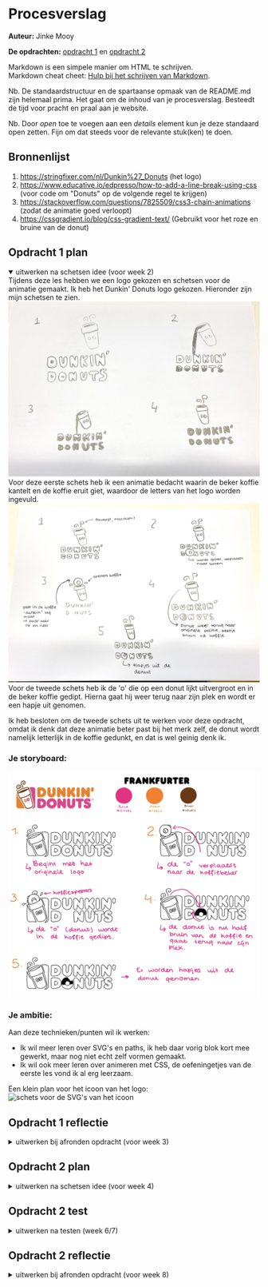 # Procesverslag
**Auteur:** Jinke Mooy

**De opdrachten:** [opdracht 1](opdracht1/index.html) en [opdracht 2](opdracht2/index.html)


Markdown is een simpele manier om HTML te schrijven.  
Markdown cheat cheet: [Hulp bij het schrijven van Markdown](https://github.com/adam-p/markdown-here/wiki/Markdown-Cheatsheet).

Nb. De standaardstructuur en de spartaanse opmaak van de README.md zijn helemaal prima. Het gaat om de inhoud van je procesverslag. Besteedt de tijd voor pracht en praal aan je website.

Nb. Door *open* toe te voegen aan een *details* element kun je deze standaard open zetten. Fijn om dat steeds voor de relevante stuk(ken) te doen.



## Bronnenlijst
  1. https://stringfixer.com/nl/Dunkin%27_Donuts (het logo)
  2. https://www.educative.io/edpresso/how-to-add-a-line-break-using-css (voor code om "Donuts" op de volgende regel te krijgen)
  3. https://stackoverflow.com/questions/7825509/css3-chain-animations (zodat de animatie goed verloopt)
  4. https://cssgradient.io/blog/css-gradient-text/ (Gebruikt voor het roze en bruine van de donut)



## Opdracht 1 plan

<details open>
  <summary>uitwerken na schetsen idee (voor week 2)</summary>
  Tijdens deze les hebben we een logo gekozen en schetsen voor de animatie gemaakt. Ik heb het Dunkin' Donuts logo gekozen. Hieronder zijn mijn schetsen te zien.
<img src="readme-images/schets1.jpg" alt="eerste schets voor opdracht 1">
  Voor deze eerste schets heb ik een animatie bedacht waarin de beker koffie kantelt en de koffie eruit giet, waardoor de letters van het logo worden ingevuld.
<img src="readme-images/schets2.jpg" alt="tweede schets voor opdracht 1">
  Voor de tweede schets heb ik de 'o' die op een donut lijkt uitvergroot en in de beker koffie gedipt. Hierna gaat hij weer terug naar zijn plek en wordt er een hapje uit genomen.

Ik heb besloten om de tweede schets uit te werken voor deze opdracht, omdat ik denk dat deze animatie beter past bij het merk zelf, de donut wordt namelijk letterlijk in de koffie gedunkt, en dat is wel geinig denk ik.

  ### Je storyboard:
  <img src="readme-images/storyboard.png" alt="storyboard voor opdracht 1">


  ### Je ambitie: 
  Aan deze technieken/punten wil ik werken:
  - Ik wil meer leren over SVG's en paths, ik heb daar vorig blok kort mee gewerkt, maar nog niet echt zelf vormen gemaakt.
  - Ik wil ook meer leren over animeren met CSS, de oefeningetjes van de eerste les vond ik al erg leerzaam.
  
  Een klein plan voor het icoon van het logo:
  <img src="readme-images/planschets.png" alt="schets voor de SVG's van het icoon">
 
</details>



## Opdracht 1 reflectie

<details>
  <summary>uitwerken bij afronden opdracht (voor week 3)</summary>


  ### Je uitkomst - karakteristiek screenshot(s):
  <img src="readme-images/resultaat.png" width="375px" alt="uitkomst opdracht 1">


  ### Dit ging goed/Heb ik geleerd: 
  - De media query's gingen goed, het was gelukt om het logo responsive te maken, de dark/light mode en de verminderde beweging setting.
  - Ik heb veel geleerd over SVG's, hoe je deze maakt en positioneert met CSS.
  - Ik heb een beetje geleerd over verschillende animatie attributen zoals animation-timing-function en animation-fill-mode.



  ### Dit was lastig/Is niet gelukt:
  - Ik vond het icoon van het logo mega lastig, ik ben daar het meeste van de tijd mee bezig geweest, waardoor ik minder tijd over had voor de animatie. Dat vind ik heel jammer, want ik had graag nog wat meer met de animatie willen doen. Hij is bijvoorbeeld nu nog best wel statisch en beweegt niet helemaal leuk zoals ik zou willen. En de hapjes eruit is ook niet meer gelukt uiteindelijk.
  - De paths begreep ik niet goed, ik had veel op internet gezocht hoe je een bepaalde vorm maakt met een path en ik denk dat je een soort wiskunde ervoor moet gebruiken, maar ik snapte het niet echt. Ik heb hiervoor hulp moeten inschakelen uiteindelijk.
  
  Korte omschrijving met plaatje(s)

  <img src="readme-images/pathfaal1.jpg" alt="mijn eerste poging tot path">
  Hier heb ik geprobeerd een path te maken van de vorm van de bovenkant van de koffiebeker.
  <img src="readme-images/pathfaal2.jpg" alt="mijn tweede poging tot path">
  Hier heb ik het nog eens geprobeerd.
</details>



## Opdracht 2 plan

<details>
  <summary>uitwerken na schetsen idee (voor week 4)</summary>


  ### Je ontwerp:
  <img src="readme-images/dummy-plaatje.svg" width="375px" alt="ontwerp opdracht 2">


  ### Je ambitie: 
  Aan deze technieken/punten wil ik werken:
  - punt 1
  - punt 2
  - nog een punt
  - ...
</details>



## Opdracht 2 test

<details>
  <summary>uitwerken na testen (week 6/7)</summary>

  Neem minimaal 5 bevindingen op:



  ### Bevinding 1:
  Omschrijving van wat er nog niet orde was (tekst en afbeeding(en)).

  #### oplossing:
  Beschrijving hoe je het hebt hebt opgelost of als het niet gelukt is hoe je het zou oplossen (tekst en afbeeding(en)).



  ### Bevinding 2:
  Omschrijving van wat er nog niet orde was (tekst en afbeeding(en)).

  #### oplossing:
  Beschrijving hoe je het hebt hebt opgelost of als het niet gelukt is hoe je het zou oplossen (tekst en afbeeding(en)).



  ### Bevinding 3:
  ...
</details>



## Opdracht 2 reflectie

<details>
  <summary>uitwerken bij afronden opdracht (voor week 8)</summary>

  ### Je uitkomst - karakteristiek screenshot(s):
  <img src="readme-images/dummy-plaatje.svg" width="375px" alt="uitkomst opdracht 2">


  ### Dit ging goed/Heb ik geleerd: 
  Korte omschrijving met plaatje(s)

  <img src="readme-images/dummy-plaatje.svg" width="375px" alt="top">


  ### Dit was lastig/Is niet gelukt:
  Korte omschrijving met plaatje(s)

  <img src="readme-images/dummy-plaatje.svg" width="375px" alt="bummer">
</details>
